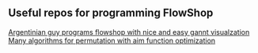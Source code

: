## Useful repos for programming FlowShop
[Argentinian guy programs flowshop with nice and easy gannt visualzation](https://github.com/rmaranzana/produccion_yt)  
[Many algorithms for permutation with aim function optimization](https://github.com/rameziophobia/Travelling_Salesman_Optimization)
